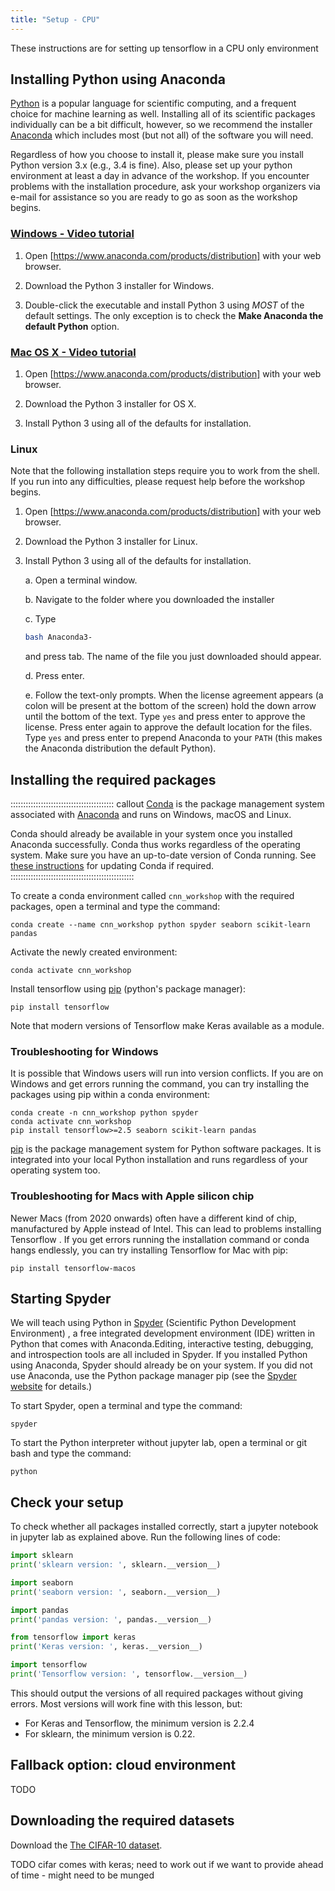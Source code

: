 ```yaml
---
title: "Setup - CPU"
---
```


These instructions are for setting up tensorflow in a CPU only environment

## Installing Python using Anaconda

[Python] is a popular language for scientific computing, and a frequent choice for machine learning as well. Installing all of its scientific packages
individually can be a bit difficult, however, so we recommend the installer [Anaconda] which includes most (but not all) of the software you will need.

Regardless of how you choose to install it, please make sure you install Python
version 3.x (e.g., 3.4 is fine). Also, please set up your python environment at
least a day in advance of the workshop. If you encounter problems with the
installation procedure, ask your workshop organizers via e-mail for assistance so
you are ready to go as soon as the workshop begins.

### [Windows - Video tutorial]

1. Open [https://www.anaconda.com/products/distribution]
   with your web browser.

2. Download the Python 3 installer for Windows.

3. Double-click the executable and install Python 3 using _MOST_ of the
   default settings. The only exception is to check the
   **Make Anaconda the default Python** option.

### [Mac OS X - Video tutorial]

1. Open [https://www.anaconda.com/products/distribution]
   with your web browser.

2. Download the Python 3 installer for OS X.

3. Install Python 3 using all of the defaults for installation.

### Linux

Note that the following installation steps require you to work from the shell.
If you run into any difficulties, please request help before the workshop begins.

1.  Open [https://www.anaconda.com/products/distribution] with your web browser.

2.  Download the Python 3 installer for Linux.

3.  Install Python 3 using all of the defaults for installation.

    a.  Open a terminal window.

    b.  Navigate to the folder where you downloaded the installer

    c.  Type

    ```bash
    bash Anaconda3-
    ```

    and press tab.  The name of the file you just downloaded should appear.

    d.  Press enter.

    e.  Follow the text-only prompts.  When the license agreement appears (a colon
        will be present at the bottom of the screen) hold the down arrow until the
        bottom of the text. Type `yes` and press enter to approve the license. Press
        enter again to approve the default location for the files. Type `yes` and
        press enter to prepend Anaconda to your `PATH` (this makes the Anaconda
        distribution the default Python).

## Installing the required packages

::::::::::::::::::::::::::::::::::::::::: callout
[Conda] is the package management system associated with [Anaconda] and runs on Windows, macOS and Linux.

Conda should already be available in your system once you installed Anaconda successfully. Conda thus works regardless of the operating system. Make sure you have an up-to-date version of Conda running. See [these instructions] for updating Conda if required.
:::::::::::::::::::::::::::::::::::::::::::::::::

To create a conda environment called `cnn_workshop` with the required packages, open a terminal and type the command:

```code
conda create --name cnn_workshop python spyder seaborn scikit-learn pandas
```

Activate the newly created environment:

```code
conda activate cnn_workshop
```

Install tensorflow using [pip] (python's package manager):

```code
pip install tensorflow
```

Note that modern versions of Tensorflow make Keras available as a module.


### Troubleshooting for Windows

It is possible that Windows users will run into version conflicts. If you are on Windows and get errors running the command, you can try installing the packages using pip within a conda environment:

```code
conda create -n cnn_workshop python spyder
conda activate cnn_workshop
pip install tensorflow>=2.5 seaborn scikit-learn pandas
```

[pip] is the package management system for Python software packages.
It is integrated into your local Python installation and runs regardless of your operating system too.

### Troubleshooting for Macs with Apple silicon chip

Newer Macs (from 2020 onwards) often have a different kind of chip, manufactured by Apple instead of Intel. This can lead to problems installing Tensorflow .
If you get errors running the installation command or conda hangs endlessly,
you can try installing Tensorflow for Mac with pip:

```conda
pip install tensorflow-macos
```

## Starting Spyder

We will teach using Python in [Spyder] (Scientific Python Development Environment) , a free integrated development environment (IDE) written in Python that comes with Anaconda.Editing, interactive testing, debugging, and introspection tools are all included in Spyder. If you installed Python using Anaconda, Spyder should already be on your system. If you did not use Anaconda, use the Python package manager pip (see the [Spyder website] for details.)

To start Spyder, open a terminal and type the command:

```conda
spyder
```

To start the Python interpreter without jupyter lab, open a terminal
or git bash and type the command:

```conda
python
```

## Check your setup

To check whether all packages installed correctly, start a jupyter notebook in jupyter lab as explained above. Run the following lines of code:

```python
import sklearn
print('sklearn version: ', sklearn.__version__)

import seaborn
print('seaborn version: ', seaborn.__version__)

import pandas
print('pandas version: ', pandas.__version__)

from tensorflow import keras
print('Keras version: ', keras.__version__)

import tensorflow
print('Tensorflow version: ', tensorflow.__version__)
```

This should output the versions of all required packages without giving errors.
Most versions will work fine with this lesson, but:

- For Keras and Tensorflow, the minimum version is 2.2.4
- For sklearn, the minimum version is 0.22.

## Fallback option: cloud environment

TODO

## Downloading the required datasets

Download the [The CIFAR-10 dataset].

TODO cifar comes with keras; need to work out if we want to provide ahead of time - might need to be munged

<!-- Collect your link references at the bottom of your document -->

[Conda]: https://docs.conda.io/projects/conda/en/latest/
[Anaconda]: https://www.anaconda.com/products/individual
[anaconda-distribution]: https://www.anaconda.com/products/distribution
[Spyder]: https://www.spyder-ide.org/
[Spyder website]: https://docs.spyder-ide.org/current/installation.html
[python]: https://python.org
[Mac OS X - Video tutorial]: https://www.youtube.com/watch?v=TcSAln46u9U
[Windows - Video tutorial]: https://www.youtube.com/watch?v=xxQ0mzZ8UvA
[The CIFAR-10 dataset]: https://www.cs.toronto.edu/~kriz/cifar.html
[pip]: (https://pip.pypa.io/en/stable/)
[these instructions]: https://docs.anaconda.com/anaconda/install/update-version/
[Google colab]: https://colab.research.google.com/

